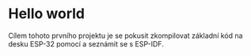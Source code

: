 # Hello world

Cílem tohoto prvního projektu je se pokusit zkompilovat základní kód na desku ESP-32 pomocí a seznámit se s ESP-IDF.